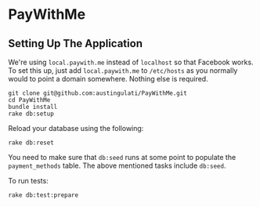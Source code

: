 PayWithMe
=========

Setting Up The Application
--------------------------

We're using `local.paywith.me` instead of `localhost` so that Facebook works. To set this up, just add `local.paywith.me` to `/etc/hosts` as you normally would to point a domain somewhere. Nothing else is required.

````
git clone git@github.com:austingulati/PayWithMe.git
cd PayWithMe
bundle install
rake db:setup
````

Reload your database using the following:

````
rake db:reset
````

You need to make sure that `db:seed` runs at some point to populate the `payment_methods` table. The above mentioned tasks include `db:seed`.

To run tests:

````
rake db:test:prepare
````

